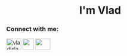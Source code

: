 <h1 align="center">I'm Vlad</h1>

<h3 align="left">Connect with me:</h3>
<p align="left">
<a href="https://www.linkedin.com/in/vladislav-bakhteev/" target="blank"><img align="center" src="https://cdn.jsdelivr.net/npm/simple-icons@3.0.1/icons/linkedin.svg" alt="vladislav-bakhteev" height="30" width="40" /></a>
 <a href="https://x.com/vladbakhteev" target="blank"><img align="center" src="https://upload.wikimedia.org/wikipedia/commons/c/cc/X_icon.svg" height="30" width="30" /></a>
 <a href="https://t.me/bakhteyvlad" target="blank"><img align="center" src="https://cdn.jsdelivr.net/npm/simple-icons@4.19.0/icons/telegram.svg" height="30" width="40" /></a>
</p>

<!-- <h3 align="left">Stats:</h3> -->
<!-- <p>&nbsp;<img align="center" src="https://github-readme-stats.vercel.app/api?username=vbakhteev&show_icons=true&theme=dark&cache_seconds=1800&locale=en" alt="vbakhteev" /></p> -->

<!-- <p align="left"> <img src="https://komarev.com/ghpvc/?username=vbakhteev&label=Visitors&color=0e75b6&style=flat" alt="vbakhteev" /> </p> -->

<!-- [![Top Langs](https://github-readme-stats.vercel.app/api/top-langs/?username=vbakhteev&layout=compact)](https://github.com/anuraghazra/github-readme-stats) -->


